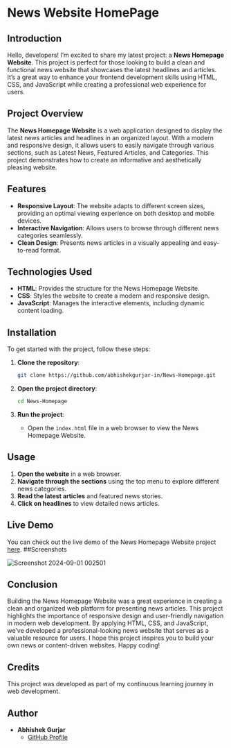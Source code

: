 # News Website HomePage 

## Introduction

Hello, developers! I’m excited to share my latest project: a **News Homepage Website**. This project is perfect for those looking to build a clean and functional news website that showcases the latest headlines and articles. It’s a great way to enhance your frontend development skills using HTML, CSS, and JavaScript while creating a professional web experience for users.

## Project Overview

The **News Homepage Website** is a web application designed to display the latest news articles and headlines in an organized layout. With a modern and responsive design, it allows users to easily navigate through various sections, such as Latest News, Featured Articles, and Categories. This project demonstrates how to create an informative and aesthetically pleasing website.

## Features

- **Responsive Layout**: The website adapts to different screen sizes, providing an optimal viewing experience on both desktop and mobile devices.
- **Interactive Navigation**: Allows users to browse through different news categories seamlessly.
- **Clean Design**: Presents news articles in a visually appealing and easy-to-read format.

## Technologies Used

- **HTML**: Provides the structure for the News Homepage Website.
- **CSS**: Styles the website to create a modern and responsive design.
- **JavaScript**: Manages the interactive elements, including dynamic content loading.



## Installation

To get started with the project, follow these steps:

1. **Clone the repository**:
    ```bash
    git clone https://github.com/abhishekgurjar-in/News-Homepage.git
    ```

2. **Open the project directory**:
    ```bash
    cd News-Homepage
    ```

3. **Run the project**:
    - Open the `index.html` file in a web browser to view the News Homepage Website.

## Usage

1. **Open the website** in a web browser.
2. **Navigate through the sections** using the top menu to explore different news categories.
3. **Read the latest articles** and featured news stories.
4. **Click on headlines** to view detailed news articles.



## Live Demo

You can check out the live demo of the News Homepage Website project [here](https://abhishekgurjar-in.github.io/News-Homepage/).
##Screenshots

![Screenshot 2024-09-01 002501](https://github.com/user-attachments/assets/caef19f3-88d3-468f-a7b6-9e0b56bc9a63)

## Conclusion

Building the News Homepage Website was a great experience in creating a clean and organized web platform for presenting news articles. This project highlights the importance of responsive design and user-friendly navigation in modern web development. By applying HTML, CSS, and JavaScript, we’ve developed a professional-looking news website that serves as a valuable resource for users. I hope this project inspires you to build your own news or content-driven websites. Happy coding!

## Credits

This project was developed as part of my continuous learning journey in web development.

## Author

- **Abhishek Gurjar**
  - [GitHub Profile](https://github.com/abhishekgurjar-in)

